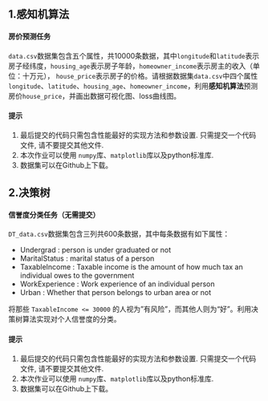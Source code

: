## 1.感知机算法

#### 房价预测任务

`data.csv`数据集包含五个属性，共10000条数据，其中`longitude`和`latitude`表示房子经纬度，`housing_age`表示房子年龄，`homeowner_income`表示房主的收入（单位：十万元）， `house_price`表示房子的价格。请根据数据集`data.csv`中四个属性`longitude`、`latitude`、`housing_age`、`homeowner_income`，利用**感知机算法**预测房价`house_price`，并画出数据可视化图、loss曲线图。

#### 提示

1. 最后提交的代码只需包含性能最好的实现方法和参数设置. 只需提交一个代码文件, 请不要提交其他文件.
2. 本次作业可以使用 `numpy`库、`matplotlib`库以及python标准库.
3. 数据集可以在Github上下载。



## 2.决策树

#### 信誉度分类任务（无需提交）

`DT_data.csv`数据集包含三列共600条数据，其中每条数据有如下属性：

* Undergrad : person is under graduated or not
* MaritalStatus : marital status of a person
* TaxableIncome : Taxable income is the amount of how much tax an individual owes to the government 
* WorkExperience : Work experience of an individual person
* Urban : Whether that person belongs to urban area or not

将那些 `TaxableIncome <= 30000` 的人视为”有风险”，而其他人则为“好”。利用决策树算法实现对个人信誉度的分类。

#### 提示

1. 最后提交的代码只需包含性能最好的实现方法和参数设置. 只需提交一个代码文件, 请不要提交其他文件.
2. 本次作业可以使用 `numpy`库、`matplotlib`库以及python标准库.
3. 数据集可以在Github上下载。
